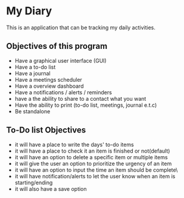 # My Diary

This is an application that can be tracking my daily activities.

## Objectives of this program
- Have a graphical user interface (GUI)
- Have a to-do list
- Have a journal
- Have a meetings scheduler 
- Have a overview dashboard
- Have a notifications / alerts / reminders 
- have a the ability to share to a contact what you want
- Have the ability to print (to-do list, meetings, journal e.t.c)
- Be standalone 
  

## To-Do list Objectives 
- it will have a place to write the days' to-do items
- it will have a place to check it an item is finished or not(default)
- it will have an option to delete a specific item or multiple items
- it will give the user an option to prioritize the urgency of an item
- it will have an option to input the time an item should be complete\
- it will have notification/alerts to let the user know when an item is starting/ending
- it will also have a save option